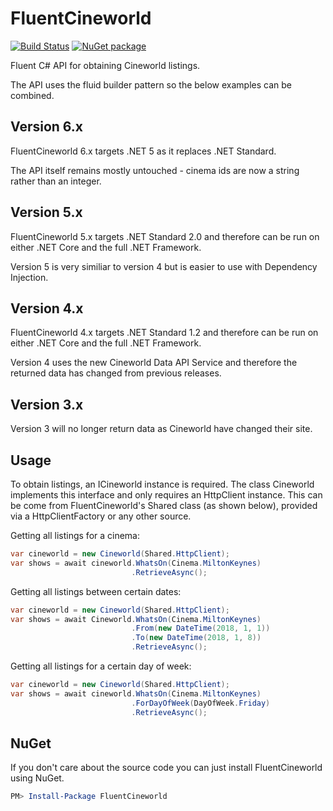# FluentCineworld

[![Build Status](https://dev.azure.com/lewishenson/FluentCineworld/_apis/build/status/lewishenson.FluentCineworld)](https://dev.azure.com/lewishenson/FluentCineworld/_build/latest?definitionId=1) [![NuGet package](https://buildstats.info/nuget/FluentCineworld)](https://www.nuget.org/packages/FluentCineworld)

Fluent C# API for obtaining Cineworld listings.

The API uses the fluid builder pattern so the below examples can be combined.

## Version 6.x
FluentCineworld 6.x targets .NET 5 as it replaces .NET Standard.

The API itself remains mostly untouched - cinema ids are now a string rather than an integer.

## Version 5.x
FluentCineworld 5.x targets .NET Standard 2.0 and therefore can be run on either .NET Core and the full .NET Framework.

Version 5 is very similiar to version 4 but is easier to use with Dependency Injection.

## Version 4.x

FluentCineworld 4.x targets .NET Standard 1.2 and therefore can be run on either .NET Core and the full .NET Framework.

Version 4 uses the new Cineworld Data API Service and therefore the returned data has changed from previous releases.

## Version 3.x

Version 3 will no longer return data as Cineworld have changed their site.

## Usage

To obtain listings, an ICineworld instance is required.
The class Cineworld implements this interface and only requires an HttpClient instance.
This can be come from FluentCineworld's Shared class (as shown below), provided via a HttpClientFactory or any other source.

Getting all listings for a cinema:

```csharp
var cineworld = new Cineworld(Shared.HttpClient);
var shows = await cineworld.WhatsOn(Cinema.MiltonKeynes)
                           .RetrieveAsync();
```

Getting all listings between certain dates:

```csharp
var cineworld = new Cineworld(Shared.HttpClient);
var shows = await Cineworld.WhatsOn(Cinema.MiltonKeynes)
                           .From(new DateTime(2018, 1, 1))
                           .To(new DateTime(2018, 1, 8))
                           .RetrieveAsync();
```

Getting all listings for a certain day of week:

```csharp
var cineworld = new Cineworld(Shared.HttpClient);
var shows = await cineworld.WhatsOn(Cinema.MiltonKeynes)
                           .ForDayOfWeek(DayOfWeek.Friday)
                           .RetrieveAsync();
```


## NuGet

If you don't care about the source code you can just install FluentCineworld using NuGet.

```powershell
PM> Install-Package FluentCineworld
```
